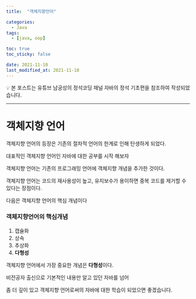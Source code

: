 ```yaml
---
title:  "객체지향언어" 

categories:
  - Java
tags:
  - [java, oop]

toc: true
toc_sticky: false

date: 2021-11-10
last_modified_at: 2021-11-10
---
```


<aside>
💡 본 포스트는 유튜브 남궁성의 정석코딩 채널 자바의 정석 기초편을 참조하여 작성되었습니다.

</aside>

---
# 객체지향 언어

객체지향 언어의 등장은 기존의 절차적 언어의 한계로 인해 탄생하게 되었다.

대표적인 객체지향 언어인 자바에 대한 공부를 시작 해보자

객체지향 언어는 기존의 프로그래밍 언어에 객체지향 개념을 추가한 것이다.

객체지향 언어는 코드의 재사용성이 높고, 유지보수가 용이하면 중복 코드를 제거할 수 있다는 장점이다.

다음은 객체지향 언어의 핵심 개념이다

### 객체지향언어의 핵심개념

1. 캡슐화
2. 상속
3. 추상화
4. **다형성**

객체지향 언어에서 가장 중요한 개념은 **다형성**이다.

비전공자 출신으로 기본적인 내용만 알고 있던 자바를 넘어

좀 더 깊이 있고 객체지향 언어로써의 자바에 대한 학습이 되었으면 좋겠습니다.
